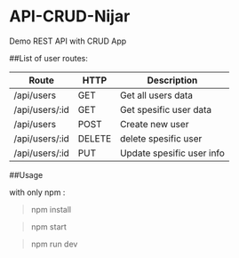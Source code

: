# API-CRUD-Nijar

Demo REST API with CRUD App

##List of user routes:

Route | HTTP | Description
------|------|------------
/api/users| GET | Get all users data
/api/users/:id | GET | Get spesific user data
/api/users | POST | Create new user
/api/users/:id | DELETE | delete spesific user
/api/users/:id | PUT | Update spesific user info

##Usage

with only npm :

> npm install

> npm start

> npm run dev


